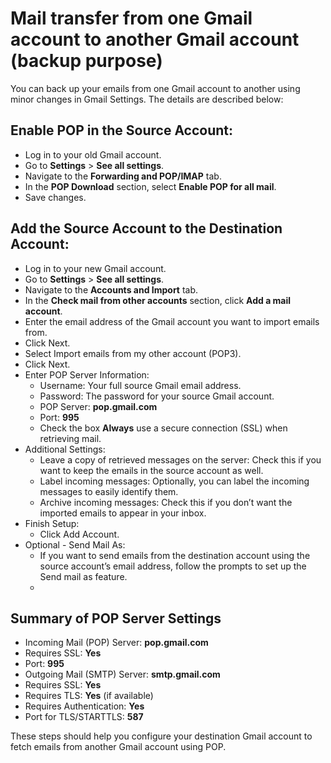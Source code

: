 # Mail transfer from one Gmail account to another Gmail account (backup purpose)

You can back up your emails from one Gmail account to another using minor changes in Gmail Settings. The details are described below:

## Enable POP in the Source Account:
- Log in to your old Gmail account.
- Go to **Settings** > **See all settings**.
- Navigate to the **Forwarding and POP/IMAP** tab.
- In the **POP Download** section, select **Enable POP for all mail**.
- Save changes.
  
## Add the Source Account to the Destination Account:
- Log in to your new Gmail account.
- Go to **Settings** > **See all settings**.
- Navigate to the **Accounts and Import** tab.
- In the **Check mail from other accounts** section, click **Add a mail account**.
- Enter the email address of the Gmail account you want to import emails from.
- Click Next.
- Select Import emails from my other account (POP3).
- Click Next.
- Enter POP Server Information:
  - Username: Your full source Gmail email address.
  - Password: The password for your source Gmail account.
  - POP Server: **pop.gmail.com**
  - Port: **995**
  - Check the box **Always** use a secure connection (SSL) when retrieving mail.
- Additional Settings:
  - Leave a copy of retrieved messages on the server: Check this if you want to keep the emails in the source account as well.
  - Label incoming messages: Optionally, you can label the incoming messages to easily identify them.
  - Archive incoming messages: Check this if you don’t want the imported emails to appear in your inbox.
- Finish Setup:
  - Click Add Account.
- Optional - Send Mail As:
  - If you want to send emails from the destination account using the source account’s email address, follow the prompts to set up the Send mail as feature.
  - 
## Summary of POP Server Settings
- Incoming Mail (POP) Server: **pop.gmail.com**
- Requires SSL: **Yes**
- Port: **995**
- Outgoing Mail (SMTP) Server: **smtp.gmail.com**
- Requires SSL: **Yes**
- Requires TLS: **Yes** (if available)
- Requires Authentication: **Yes**
- Port for TLS/STARTTLS: **587**

These steps should help you configure your destination Gmail account to fetch emails from another Gmail account using POP.
